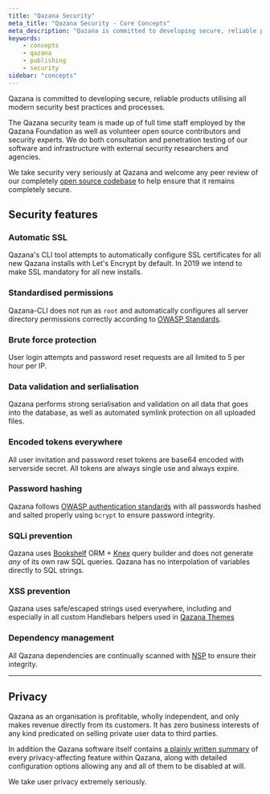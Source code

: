 ```yaml
---
title: "Qazana Security"
meta_title: "Qazana Security - Core Concepts"
meta_description: "Qazana is committed to developing secure, reliable products utilising all modern security best practices. Find out more!"
keywords:
    - concepts
    - qazana
    - publishing
    - security
sidebar: "concepts"
---
```


Qazana is committed to developing secure, reliable products utilising all modern security best practices and processes.

The Qazana security team is made up of full time staff employed by the Qazana Foundation as well as volunteer open source contributors and security experts. We do both consultation and penetration testing of our software and  infrastructure with external security researchers and agencies.

We take security very seriously at Qazana and welcome any peer review of our completely [open source codebase](https://github.com/tryghost/qazana) to help ensure that it remains completely secure.


## Security features

### Automatic SSL

Qazana's CLI tool attempts to automatically configure SSL certificates for all new Qazana installs with Let's Encrypt by default. In 2019 we intend to make SSL mandatory for all new installs.

### Standardised permissions

Qazana-CLI does not run as `root` and automatically configures all server directory permissions correctly according to [OWASP Standards](https://www.owasp.org/index.php/File_System).

### Brute force protection

User login attempts and password reset requests are all limited to 5 per hour per IP.

### Data validation and serlialisation

Qazana performs strong serialisation and validation on all data that goes into the database, as well as automated symlink protection on all uploaded files.

### Encoded tokens everywhere

All user invitation and password reset tokens are base64 encoded with serverside secret. All tokens are always single use and always expire.

### Password hashing

Qazana follows [OWASP authentication standards](https://www.owasp.org/index.php/Top_10-2017_A2-Broken_Authentication) with all passwords hashed and salted properly using `bcrypt` to ensure password integrity.

### SQLi prevention

Qazana uses [Bookshelf](http://bookshelfjs.org) ORM + [Knex](https://knexjs.org) query builder and does not generate _any_ of its own raw SQL queries. Qazana has no interpolation of variables directly to SQL strings.

### XSS prevention

Qazana uses safe/escaped strings used everywhere, including and especially in all custom Handlebars helpers used in [Qazana Themes](/api/handlebars-themes/)

### Dependency management

All Qazana dependencies are continually scanned with [NSP](https://github.com/nodesecurity/nsp) to ensure their integrity.

---

## Privacy

Qazana as an organisation is profitable, wholly independent, and only makes revenue directly from its customers. It has zero business interests of any kind predicated on selling private user data to third parties.

In addition the Qazana software itself contains [a plainly written summary](https://github.com/TryGhost/Qazana/blob/master/PRIVACY.md) of every privacy-affecting feature within Qazana, along with detailed configuration options allowing any and all of them to be disabled at will.

We take user privacy extremely seriously.
